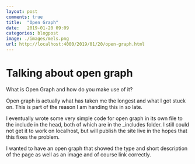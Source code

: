 ```yaml
---
layout: post
comments: true
title:  "Open Graph"
date:   2019-01-20 09:09
categories: blogpost
image: ./images/mels.png
url: http://localhost:4000/2019/01/20/open-graph.html
---
```


# Talking about open graph
 

What is Open Graph and how do you make use of it?

Open graph is actually what has taken me the longest and what I got stuck on. This is part of the reason I am handing this in so late. 

I eventually wrote some very simple code for open graph in its own file to the include in the head, both of which are in the _includes folder. I still could not get it to work on localhost, but will publish the site live in the hopes that this fixes the problem.

I wanted to have an open graph that showed the type and short description of the page as well as an image and of course link correctly.


